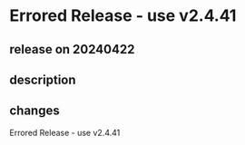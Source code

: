 # Errored Release - use v2.4.41

## release on 20240422

## description

## changes

Errored Release - use v2.4.41

